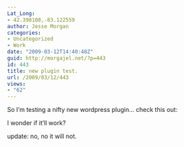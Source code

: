```yaml
---
Lat_Long:
- 42.398108,-83.122559
author: Jesse Morgan
categories:
- Uncategorized
- Work
date: "2009-03-12T14:40:48Z"
guid: http://morgajel.net/?p=443
id: 443
title: new plugin test.
url: /2009/03/12/443
views:
- "62"
---
```


So I’m testing a nifty new wordpress plugin… check this out:

I wonder if it’ll work?

update: no, no it will not.